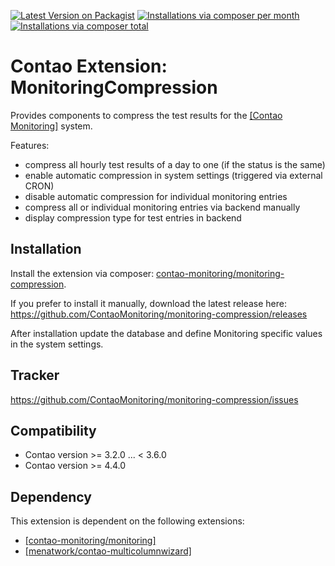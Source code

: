 [![Latest Version on Packagist](http://img.shields.io/packagist/v/contao-monitoring/monitoring-compression.svg?style=flat)](https://packagist.org/packages/contao-monitoring/monitoring-compression)
[![Installations via composer per month](http://img.shields.io/packagist/dm/contao-monitoring/monitoring-compression.svg?style=flat)](https://packagist.org/packages/contao-monitoring/monitoring-compression)
[![Installations via composer total](http://img.shields.io/packagist/dt/contao-monitoring/monitoring-compression.svg?style=flat)](https://packagist.org/packages/contao-monitoring/monitoring-compression)

Contao Extension: MonitoringCompression
=======================================

Provides components to compress the test results for the [[Contao Monitoring]](https://github.com/ContaoMonitoring/monitoring) system.

Features:

- compress all hourly test results of a day to one (if the status is the same)
- enable automatic compression in system settings (triggered via external CRON)
- disable automatic compression for individual monitoring entries
- compress all or individual monitoring entries via backend manually
- display compression type for test entries in backend


Installation
------------

Install the extension via composer: [contao-monitoring/monitoring-compression](https://packagist.org/packages/contao-monitoring/monitoring-compression).

If you prefer to install it manually, download the latest release here: https://github.com/ContaoMonitoring/monitoring-compression/releases

After installation update the database and define Monitoring specific values in the system settings.


Tracker
-------

https://github.com/ContaoMonitoring/monitoring-compression/issues


Compatibility
-------------

- Contao version >= 3.2.0 ... <  3.6.0
- Contao version >= 4.4.0


Dependency
----------

This extension is dependent on the following extensions:

- [[contao-monitoring/monitoring]](https://packagist.org/packages/contao-monitoring/monitoring)
- [[menatwork/contao-multicolumnwizard]](https://packagist.org/packages/menatwork/contao-multicolumnwizard)
